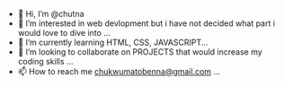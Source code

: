 - 👋 Hi, I’m @chutna
- 👀 I’m interested in web devlopment but i have not decided what part i would love to dive into ...
- 🌱 I’m currently learning HTML, CSS, JAVASCRIPT...
- 💞️ I’m looking to collaborate on PROJECTS that would increase my coding skills ...
- 📫 How to reach me chukwumatobenna@gmail.com ...

<!---
chutna/chutna is a ✨ special ✨ repository because its `README.md` (this file) appears on your GitHub profile.
You can click the Preview link to take a look at your changes.
--->
